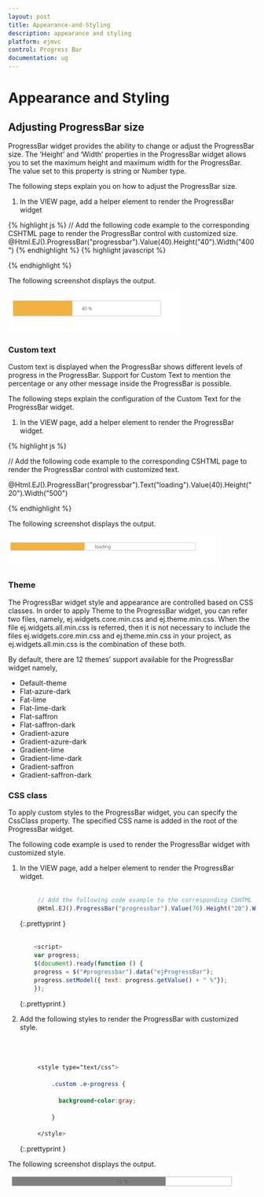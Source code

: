 ```yaml
---
layout: post
title: Appearance-and-Styling
description: appearance and styling
platform: ejmvc
control: Progress Bar
documentation: ug
---
```


# Appearance and Styling

## Adjusting ProgressBar size

ProgressBar widget provides the ability to change or adjust the ProgressBar size. The ‘Height’ and ‘Width’ properties in the ProgressBar widget allows you to set the maximum height and maximum width for the ProgressBar. The value set to this property is string or Number type.

The following steps explain you on how to adjust the ProgressBar size.

1. In the VIEW page, add a helper element to render the ProgressBar widget



 {% highlight js %}
 // Add the following code example to the corresponding CSHTML page to render the ProgressBar control with customized size.
 @Html.EJ().ProgressBar("progressbar").Value(40).Height("40").Width("400")
{% endhighlight %}
{% highlight javascript %}
<script>
            var progress;
            $(document).ready(function ()
			{                
			     progress = $("#progressbar").data("ejProgressBar");
				 progress.setModel({ text: progress.getValue() + " %"});
				 });        
		</script></td></tr>
</table>

{% endhighlight %}


The following screenshot displays the output.

![](Appearance-and-Styling_images/Appearance-and-Styling_img1.png)



### Custom text

Custom text is displayed when the ProgressBar shows different levels of progress in the ProgressBar. Support for Custom Text to mention the percentage or any other message inside the ProgressBar is possible.

The following steps explain the configuration of the Custom Text for the ProgressBar widget.

1.   In the VIEW page, add a helper element to render the ProgressBar widget.



{% highlight js %}

// Add the following code example to the corresponding CSHTML page to render the ProgressBar control with customized text.



@Html.EJ().ProgressBar("progressbar").Text("loading").Value(40).Height("20").Width("500")

{% endhighlight %}



The following screenshot displays the output. 
     
![](Appearance-and-Styling_images/Appearance-and-Styling_img2.png)



### Theme

The ProgressBar widget style and appearance are controlled based on CSS classes. In order to apply Theme to the ProgressBar widget, you can refer two files, namely, ej.widgets.core.min.css and ej.theme.min.css. When the file ej.widgets.all.min.css is referred, then it is not necessary to include the files ej.widgets.core.min.css and ej.theme.min.css in your project, as ej.widgets.all.min.css is the combination of these both. 

By default, there are 12 themes’ support available for the ProgressBar widget namely,

* Default-theme
* Flat-azure-dark
* Fat-lime
* Flat-lime-dark
* Flat-saffron
* Flat-saffron-dark
* Gradient-azure
* Gradient-azure-dark
* Gradient-lime
* Gradient-lime-dark
* Gradient-saffron
* Gradient-saffron-dark

### CSS class

To apply custom styles to the ProgressBar widget, you can specify the CssClass property. The specified CSS name is added in the root of the ProgressBar widget.

The following code example is used to render the ProgressBar widget with customized style.

1. In the VIEW page, add a helper element to render the ProgressBar widget.


   ~~~ js
   
		// Add the following code example to the corresponding CSHTML page to render the ProgressBar control with customized style.
		@Html.EJ().ProgressBar("progressbar").Value(70).Height("20").Width("500").CssClass("custom")

   ~~~
   {:.prettyprint }

   ~~~ js
   
	   <script> 
	   var progress;
	   $(document).ready(function () {
	   progress = $("#progressbar").data("ejProgressBar");
	   progress.setModel({ text: progress.getValue() + " %"});
	   });  
   
   ~~~
   {:.prettyprint }




2. Add the following styles to render the ProgressBar with customized style.

   ~~~ css



		<style type="text/css">

			.custom .e-progress {

			  background-color:gray;

			}

		</style>

   ~~~
   {:.prettyprint }

The following screenshot displays the output.

![](Appearance-and-Styling_images/Appearance-and-Styling_img3.png)




